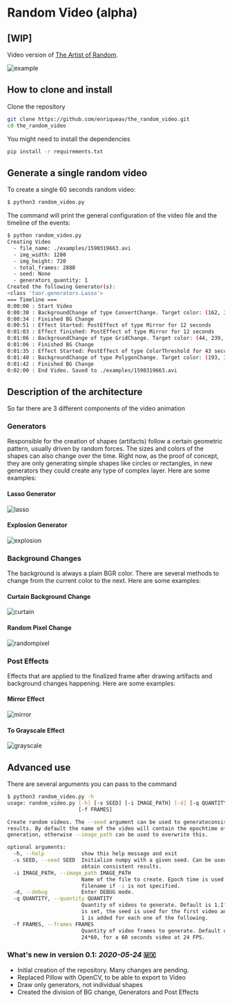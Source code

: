 # Random Video (alpha)

## [WIP]

Video version of [The Artist of Random](https://github.com/enriqueav/the_artist_of_random/). 

![example](https://raw.githubusercontent.com/enriqueav/the_random_video/master/static/example.gif)


## How to clone and install

Clone the repository

```sh
git clone https://github.com/enriqueav/the_random_video.git
cd the_random_video
```

You might need to install the dependencies

```sh
pip install -r requirements.txt
```

## Generate a single random video

To create a single 60 seconds random video:

```bash
$ python3 random_video.py
```

The command will print the general configuration of the video file and the timeline of the events:

```bash
$ python random_video.py 
Creating Video
  - file_name: ./examples/1590319663.avi
  - img_width: 1280
  - img_height: 720
  - total_frames: 2880
  - seed: None
  - generators_quantity: 1
Created the following Generator(s):
<class 'taor.generators.Lasso'>
=== Timeline ===
0:00:00 : Start Video 
0:00:30 : BackgroundChange of type ConvertChange. Target color: (162, 31, 238) 
0:00:34 : Finished BG Change 
0:00:51 : Effect Started: PostEffect of type Mirror for 12 seconds 
0:01:03 : Effect finished: PostEffect of type Mirror for 12 seconds 
0:01:06 : BackgroundChange of type GridChange. Target color: (44, 239, 73) 
0:01:06 : Finished BG Change 
0:01:35 : Effect Started: PostEffect of type ColorThreshold for 43 seconds 
0:01:40 : BackgroundChange of type PolygonChange. Target color: (193, 116, 178) 
0:01:42 : Finished BG Change 
0:02:00 : End Video. Saved to ./examples/1590319663.avi 
```

## Description of the architecture

So far there are 3 different components of the video animation

### Generators

Responsible for the creation of shapes (artifacts) follow a certain geometric pattern,
usually driven by random forces. The sizes and colors of the shapes can also change over the time.
Right now, as the proof of concept, they are only generating simple shapes like circles or rectangles,
in new generators they could create any type of complex layer.
Here are some examples:

#### Lasso Generator

![lasso](https://raw.githubusercontent.com/enriqueav/the_random_video/master/static/lasso.gif)

#### Explosion Generator

![explosion](https://raw.githubusercontent.com/enriqueav/the_random_video/master/static/explosion.gif)


### Background Changes

The background is always a plain BGR color. 
There are several methods to change from the current color to the next.
Here are some examples:

#### Curtain Background Change

![curtain](https://raw.githubusercontent.com/enriqueav/the_random_video/master/static/curtain.gif)

#### Random Pixel Change

![randompixel](https://raw.githubusercontent.com/enriqueav/the_random_video/master/static/randompixel.gif)

### Post Effects

Effects that are applied to the finalized frame after drawing artifacts 
and background changes happening.
Here are some examples:

#### Mirror Effect

![mirror](https://raw.githubusercontent.com/enriqueav/the_random_video/master/static/mirror.gif)

#### To Grayscale Effect

![grayscale](https://raw.githubusercontent.com/enriqueav/the_random_video/master/static/grayscale.gif)



## Advanced use 

There are several arguments you can pass to the command

```bash
$ python3 random_video.py -h
usage: random_video.py [-h] [-s SEED] [-i IMAGE_PATH] [-d] [-q QUANTITY]
                       [-f FRAMES]

Create random videos. The --seed argument can be used to generateconsistent
results. By default the name of the video will contain the epochtime of
generation, otherwise --image_path can be used to overwrite this.

optional arguments:
  -h, --help            show this help message and exit
  -s SEED, --seed SEED  Initialize numpy with a given seed. Can be used to
                        obtain consistent results.
  -i IMAGE_PATH, --image_path IMAGE_PATH
                        Name of the file to create. Epoch time is used as
                        filename if -i is not specified.
  -d, --debug           Enter DEBUG mode.
  -q QUANTITY, --quantity QUANTITY
                        Quantity of videos to generate. Default is 1.If --seed
                        is set, the seed is used for the first video and then
                        1 is added for each one of the following.
  -f FRAMES, --frames FRAMES
                        Quantity of video frames to generate. Default of
                        24*60, for a 60 seconds video at 24 FPS.
```

### What's new in version 0.1: *2020-05-24* 🇲🇽

* Initial creation of the repository. Many changes are pending.
* Replaced Pillow with OpenCV, to be able to export to Video
* Draw only generators, not individual shapes
* Created the division of BG change, Generators and Post Effects